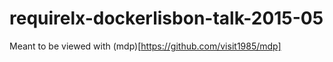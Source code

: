# requirelx-dockerlisbon-talk-2015-05

Meant to be viewed with (mdp)[https://github.com/visit1985/mdp]
